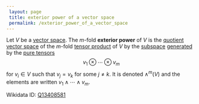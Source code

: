 ```yaml
---
 layout: page
 title: exterior power of a vector space
 permalink: /exterior_power_of_a_vector_space
---
```

Let $V$ be a [vector space](https://defsmath.github.io/DefsMath/vector_space). The $m$-fold **exterior power** of $V$ is the [quotient vector space](https://defsmath.github.io/DefsMath/quotient_vector_space) of the $m$-fold [tensor product](https://defsmath.github.io/DefsMath/tensor_product_of_vector_spaces) of $V$ by the [subspace](https://defsmath.github.io/DefsMath/vector_subspace) [generated](https://defsmath.github.io/DefsMath/span) by the [pure tensors](https://defsmath.github.io/DefsMath/pure_tensor) $$v_1\otimes\cdots\otimes v_m$$ for $v_i \in V$ such that $v_j = v_k$ for some $j\neq k$. It is denoted $\wedge^m(V)$ and the elements are written $v_1\wedge\cdots\wedge v_m$.

Wikidata ID: [Q13408581](https://www.wikidata.org/wiki/Q13408581)